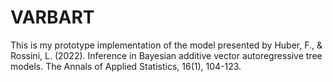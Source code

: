 # VARBART
This is my prototype implementation of the model presented by Huber, F., & Rossini, L. (2022). Inference in Bayesian additive vector autoregressive tree models. The Annals of Applied Statistics, 16(1), 104-123.

